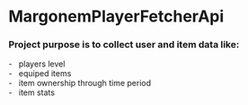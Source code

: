 <h1> MargonemPlayerFetcherApi </h1>

<h3> Project purpose is to collect user and item data like: </h3>
- &nbsp; players level<br>
- &nbsp; equiped items<br>
- &nbsp; item ownership through time period<br>
- &nbsp; item stats
